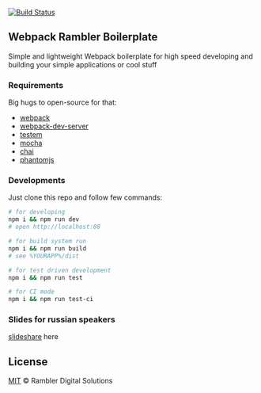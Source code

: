 [![Build Status](https://travis-ci.org/rambler-digital-solutions/rambler-webpack-boilerplate.svg?branch=master)](https://travis-ci.org/rambler-digital-solutions/rambler-webpack-boilerplate)

## Webpack Rambler Boilerplate
Simple and lightweight Webpack boilerplate for high speed developing and building your simple applications or cool stuff

### Requirements
Big hugs to open-source for that:
- [webpack](https://github.com/webpack/webpack)
- [webpack-dev-server](https://github.com/webpack/webpack-dev-server)
- [testem](https://github.com/testem/testem)
- [mocha](https://github.com/mochajs/mocha)
- [chai](https://github.com/chaijs/chai)
- [phantomjs](https://github.com/ariya/phantomjs/)

### Developments
Just clone this repo and follow few commands:

```bash
# for developing
npm i && npm run dev
# open http://localhost:88
```

```bash
# for build system run
npm i && npm run build
# see %YOURAPP%/dist
```

```bash
# for test driven development
npm i && npm run test
```

```bash
# for CI mode
npm i && npm run test-ci
```

### Slides for russian speakers
[slideshare](http://goo.gl/WV5fPt) here

## License

[MIT](http://www.opensource.org/licenses/mit-license.php) © Rambler Digital Solutions
